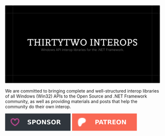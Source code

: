 [url_github_sponsors]: https://github.com/sponsors/eduardobaginskicosta
[url_patreon]: https://www.patreon.com/eduardobcosta

<!-- IMAGES LINKS -->

[image_sponsors]: /assets/sponsor_github.svg
[image_patreon]: /assets/sponsor_patreon.svg
[image_banner]: /assets/banner.png

<!-- PRESENTATION -->

![DOTNET Banner][image_banner]

We are committed to bringing complete and well-structured interop libraries of all Windows (Win32) APIs to the Open Source and .NET Framework community, as well as providing materials and posts that help the community do their own interop.

[![Donate with GitHub Sponsors][image_sponsors]][url_github_sponsors]
[![Donate with Patreon][image_patreon]][url_patreon]
